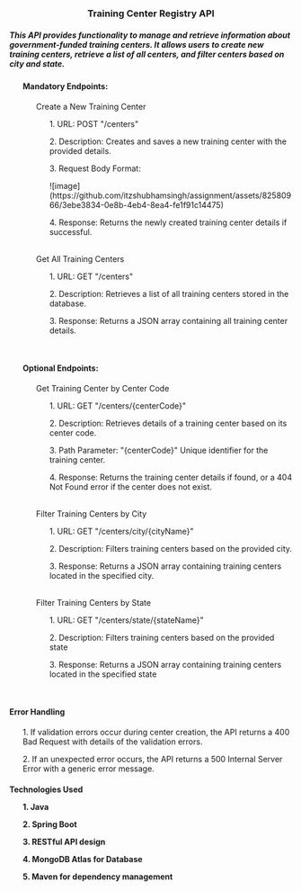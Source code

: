 <h3 align="center">Training Center Registry API</h1>
<h5> This API provides functionality to manage and retrieve information about government-funded training centers. It allows users to create new training centers, retrieve a list of all centers, and filter centers based on city and state. </h5>
<ol><h4>Mandatory Endpoints:</h4>
<ol>Create a New Training Center
  <ul>1. URL: POST "/centers"</ul>
  <ul>2. Description: Creates and saves a new training center with the provided details.</ul>
  <ul>3. Request Body Format:</ul>
  <ul>![image](https://github.com/itzshubhamsingh/assignment/assets/82580966/3ebe3834-0e8b-4eb4-8ea4-fe1f91c14475)
</ul>
  <ul>4. Response: Returns the newly created training center details if successful.</ul>
</ol>
  <br>
<ol>Get All Training Centers
  <ul>1. URL: GET "/centers"</ul>
  <ul>2. Description: Retrieves a list of all training centers stored in the database.</ul>
  <ul>3. Response: Returns a JSON array containing all training center details.</ul>
</ol></ol>
<br>
<ol><h4>Optional Endpoints:</h4>
<ol>Get Training Center by Center Code
  <ul>1. URL: GET "/centers/{centerCode}"</ul>
  <ul>2. Description: Retrieves details of a training center based on its center code.</ul>
  <ul>3. Path Parameter: "{centerCode}" Unique identifier for the training center.</ul>
  <ul>4. Response: Returns the training center details if found, or a 404 Not Found error if the center does not exist.</ul>
</ol>
  <br>
<ol>Filter Training Centers by City
<ul>1. URL: GET "/centers/city/{cityName}"</ul>
<ul>2. Description: Filters training centers based on the provided city.</ul>
<ul>3. Response: Returns a JSON array containing training centers located in the specified city.</ul>
</ol>
  <br>
<ol>Filter Training Centers by State
<ul>1. URL: GET "/centers/state/{stateName}"</ul>
<ul>2. Description: Filters training centers based on the provided state</ul>
<ul>3. Response: Returns a JSON array containing training centers located in the specified state</ul>
</ol></ol>
<br>
<h4>Error Handling</h4>
  <ul>1. If validation errors occur during center creation, the API returns a 400 Bad Request with details of the validation errors.</ul>
  <ul>2. If an unexpected error occurs, the API returns a 500 Internal Server Error with a generic error message.</ul>
<h4>Technologies Used
  <ul>1. Java</ul>
  <ul>2. Spring Boot</ul>
  <ul>3. RESTful API design</ul>
  <ul>4. MongoDB Atlas for Database</ul>
  <ul>5. Maven for dependency management</ul>
</h4>




